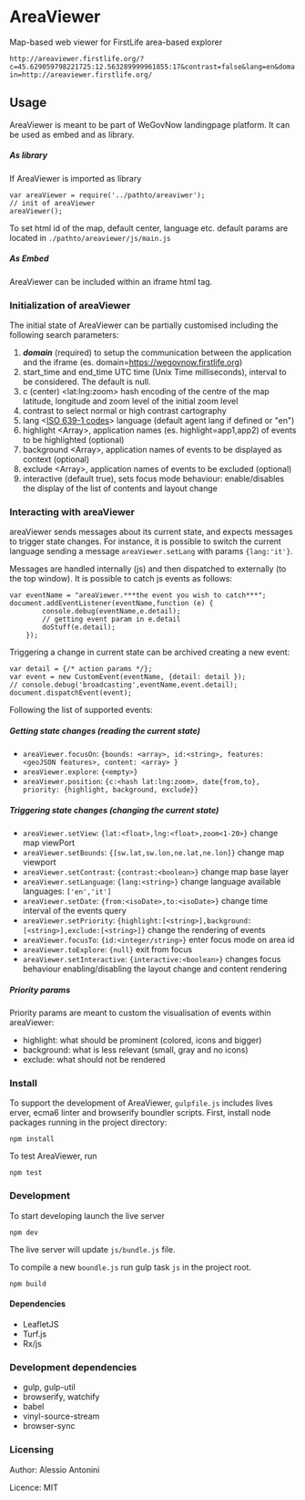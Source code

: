 # AreaViewer

Map-based web viewer for FirstLife area-based explorer

``http://areaviewer.firstlife.org/?c=45.629059798221725:12.563289999961855:17&contrast=false&lang=en&domain=http://areaviewer.firstlife.org/``

## Usage 

AreaViewer is meant to be part of WeGovNow landingpage platform. It can be used as embed and as library. 


##### As library
If AreaViewer is imported as library

```
var areaViewer = require('../pathto/areaviwer');
// init of areaViewer
areaViewer();
```
To set html id of the map, default center, language etc. 
default params are located in ``./pathto/areaviewer/js/main.js``

##### As Embed
AreaViewer can be included within an iframe html tag.

### Initialization of areaViewer
The initial state of AreaViewer can be partially customised including the following search parameters:

1. ***domain*** (required) to setup the communication between the application and the iframe (es. domain=https://wegovnow.firstlife.org)
2. start_time and end_time UTC time (Unix Time milliseconds), interval to be considered. The default is null.
3. c (center) \<lat:lng:zoom\> hash encoding of the centre of the map latitude, longitude and zoom level of the initial zoom level
4. contrast <boolean> to select normal or high contrast cartography
5. lang \<[ISO 639-1 codes](https://en.wikipedia.org/wiki/List_of_ISO_639-1_codes)\> language (default agent lang if defined or "en") 
6. highlight <Array<string>>, application names (es. highlight=app1,app2) of events to be highlighted (optional)
7. background <Array<string>>, application names of events to be displayed as context (optional)
8. exclude <Array<string>>, application names of events to be excluded (optional)
9. interactive <boolean> (default true), sets focus mode behaviour: enable/disables the display of the list of contents and layout change

### Interacting with areaViewer

areaViewer sends messages about its current state, and expects messages to trigger state changes. 
For instance, it is possible to switch the current language sending a message ``areaViewer.setLang`` with params ``{lang:'it'}``.

Messages are handled internally (js) and then dispatched to externally (to the top window).
It is possible to catch js events as follows:

```
var eventName = "areaViewer.***the event you wish to catch***";
document.addEventListener(eventName,function (e) {
        console.debug(eventName,e.detail);
        // getting event param in e.detail
        doStuff(e.detail);
    });
```

Triggering a change in current state can be archived creating a new event:
```
var detail = {/* action params */};
var event = new CustomEvent(eventName, {detail: detail });
// console.debug('broadcasting',eventName,event.detail);
document.dispatchEvent(event);
```

Following the list of supported events: 
##### Getting state changes (reading the current state)
- ``areaViewer.focusOn``: ``{bounds: <array>, id:<string>, features: <geoJSON features>, content: <array> }``
- ``areaViewer.explore``: ``{<empty>}``
- ``areaViewer.position``: ``{c:<hash lat:lng:zoom>, date{from,to}, priority: {highlight, background, exclude}}``

##### Triggering state changes (changing the current state)
- ``areaViewer.setView``: ``{lat:<float>,lng:<float>,zoom<1-20>}`` change map viewPort
- ``areaViewer.setBounds``: ``{[sw.lat,sw.lon,ne.lat,ne.lon]}`` change map viewport
- ``areaViewer.setContrast``: ``{contrast:<boolean>}`` change map base layer
- ``areaViewer.setLanguage``: ``{lang:<string>}`` change language available languages: ``['en','it']``
- ``areaViewer.setDate``: ``{from:<isoDate>,to:<isoDate>}`` change time interval of the events query
- ``areaViewer.setPriority``: ``{highlight:[<string>],background:[<string>],exclude:[<string>]}`` change the rendering of events
- ``areaViewer.focusTo``: ``{id:<integer/string>}`` enter focus mode on area id
- ``areaViewer.toExplore``: ``{null}`` exit from focus
- ``areaViewer.setInteractive``: ``{interactive:<boolean>}`` changes focus behaviour enabling/disabling the layout change and content rendering


##### Priority params

Priority params are meant to custom the visualisation of events within areaViewer:
 - highlight: what should be prominent (colored, icons and bigger)
 - background: what is less relevant (small, gray and no icons)
 - exclude: what should not be rendered
 

### Install
To support the development of AreaViewer, ``gulpfile.js`` includes lives erver, ecma6 linter and browserify boundler scripts.
First, install node packages running in the project directory:
```
npm install
```
To test AreaViewer, run
```
npm test
```
### Development
To start developing launch the live server
```
npm dev
```
The live server will update ``js/bundle.js`` file.

To compile a new `boundle.js` run gulp task `js` in the project root.
```
npm build
```
#### Dependencies
 - LeafletJS
 - Turf.js
 - Rx/js

### Development dependencies
 - gulp, gulp-util
 - browserify, watchify
 - babel
 - vinyl-source-stream
 - browser-sync

### Licensing
Author: Alessio Antonini

Licence: MIT